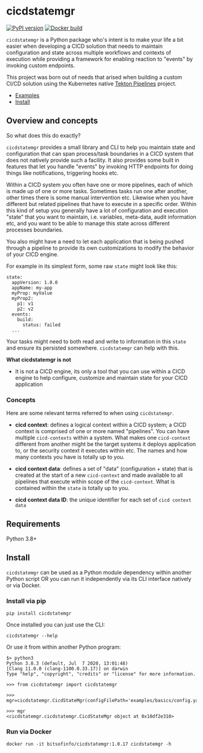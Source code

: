 # cicdstatemgr

[![PyPI version](https://badge.fury.io/py/cicdstatemgr.svg)](https://badge.fury.io/py/cicdstatemgr) [![Docker build](https://img.shields.io/docker/automated/bitsofinfo/cicdstatemgr)](https://hub.docker.com/repository/docker/bitsofinfo/cicdstatemgr)


`cicdstatemgr` is a Python package who's intent is to make your life a bit easier when developing a CICD solution that needs to maintain configuration and state across multiple workflows and contexts of execution while providing a framework for enabling reaction to "events" by invoking custom endpoints.

This project was born out of needs that arised when building a custom CI/CD solution using the Kubernetes native [Tekton Pipelines](https://github.com/tektoncd/pipeline) project.

* [Examples](examples/) 
* [Install](#install)

## Overview and concepts

So what does this do exactly?

`cicdstatemgr` provides a small library and CLI to help you maintain state and configuration that can span process/task boundaries in a CICD system that does not natively provide such a facility. It also provides some built in features that let you handle "events" by invoking HTTP endpoints for doing things like notifications, triggering hooks etc.

Within a CICD system you often have one or more pipelines, each of which is made up of one or more tasks. Sometimes tasks run one after another, other times there is some manual intervention etc. Likewise when you have different but related pipelines that have to execute in a specific order. Within this kind of setup you generally have a lot of configuration and execution "state" that you want to maintain, i.e. variables, meta-data, audit information etc, and you want to be able to manage this state across different processes boundaries. 

You also might have a need to let each application that is being pushed through a pipeline to provide its own customizations to modify the behavior of your CICD engine.

For example in its simplest form, some raw `state` might look like this:
```
state:
  appVersion: 1.0.0
  appName: my-app
  myProp: myValue
  myProp2: 
    p1: v1
    p2: v2
  events:
    build:
      status: failed
  ...
```

Your tasks might need to both read and write to information in this `state` and ensure its persisted somewhere. `cicdstatemgr` can help with this.

**What cicdstatemgr is not**

* It is not a CICD engine, its only a tool that you can use within a CICD engine to help configure, customize and maintain state for your CICD application


### Concepts

Here are some relevant terms referred to when using `cicdstatemgr`. 

* **cicd context**: defines a logical context within a CICD system; a CICD context is comprised of one or more named "pipelines". You can have multiple `cicd-contexts` within a system. What makes one `cicd-context` different from another might be the target systems it deploys application to, or the security context it executes within etc. The names and how many contexts you have is totally up to you.
  
* **cicd context data**: defines a set of "data" (configuration + state) that is created at the start of a new `cicd-context` and made available to all pipelines that execute within scope of the `cicd-context`. What is contained within the `state` is totally up to you.

* **cicd context data ID**: the unique identifier for each set of `cicd context data`


## Requirements

Python 3.8+

## Install

`cicdstatemgr` can be used as a Python module dependency within another Python script OR you can run it independently via its CLI interface natively or via Docker.

### Install via pip

```
pip install cicdstatemgr 
```

Once installed you can just use the CLI:
```
cicdstatemgr --help
```

Or use it from within another Python program:
```
$> python3
Python 3.8.3 (default, Jul  7 2020, 13:01:48) 
[Clang 11.0.0 (clang-1100.0.33.17)] on darwin
Type "help", "copyright", "credits" or "license" for more information.

>>> from cicdstatemgr import cicdstatemgr

>>> mgr=cicdstatemgr.CicdStateMgr(configFilePath='examples/basics/config.yaml',secretsFilePath='examples/basics/secrets.yaml')

>>> mgr
<cicdstatemgr.cicdstatemgr.CicdStateMgr object at 0x10df2e310>
```

### Run via Docker

```
docker run -it bitsofinfo/cicdstatemgr:1.0.17 cicdstatemgr -h
```



